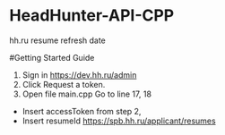 # HeadHunter-API-CPP
hh.ru resume refresh date 

#Getting Started Guide
1. Sign in https://dev.hh.ru/admin 
2. Click Request a token.
3. Open file main.cpp Go to line 17, 18
  * Insert accessToken from step 2,
  * Insert resumeId https://spb.hh.ru/applicant/resumes
